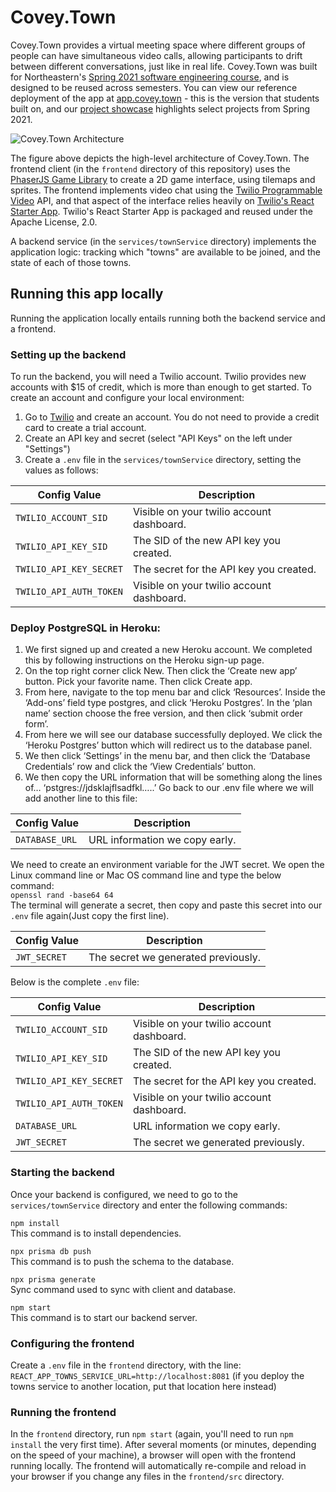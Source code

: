# Covey.Town

Covey.Town provides a virtual meeting space where different groups of people can have simultaneous video calls, allowing participants to drift between different conversations, just like in real life.
Covey.Town was built for Northeastern's [Spring 2021 software engineering course](https://neu-se.github.io/CS4530-CS5500-Spring-2021/), and is designed to be reused across semesters.
You can view our reference deployment of the app at [app.covey.town](https://app.covey.town/) - this is the version that students built on, and our [project showcase](https://neu-se.github.io/CS4530-CS5500-Spring-2021/project-showcase) highlights select projects from Spring 2021.

![Covey.Town Architecture](docs/covey-town-architecture.png)

The figure above depicts the high-level architecture of Covey.Town.
The frontend client (in the `frontend` directory of this repository) uses the [PhaserJS Game Library](https://phaser.io) to create a 2D game interface, using tilemaps and sprites.
The frontend implements video chat using the [Twilio Programmable Video](https://www.twilio.com/docs/video) API, and that aspect of the interface relies heavily on [Twilio's React Starter App](https://github.com/twilio/twilio-video-app-react). Twilio's React Starter App is packaged and reused under the Apache License, 2.0.

A backend service (in the `services/townService` directory) implements the application logic: tracking which "towns" are available to be joined, and the state of each of those towns.

## Running this app locally

Running the application locally entails running both the backend service and a frontend.

### Setting up the backend

To run the backend, you will need a Twilio account. Twilio provides new accounts with $15 of credit, which is more than enough to get started.
To create an account and configure your local environment:

1. Go to [Twilio](https://www.twilio.com/) and create an account. You do not need to provide a credit card to create a trial account.
2. Create an API key and secret (select "API Keys" on the left under "Settings")
3. Create a `.env` file in the `services/townService` directory, setting the values as follows:

| Config Value            | Description                               |
| ----------------------- | ----------------------------------------- |
| `TWILIO_ACCOUNT_SID`    | Visible on your twilio account dashboard. |
| `TWILIO_API_KEY_SID`    | The SID of the new API key you created.   |
| `TWILIO_API_KEY_SECRET` | The secret for the API key you created.   |
| `TWILIO_API_AUTH_TOKEN` | Visible on your twilio account dashboard. |

### Deploy PostgreSQL in Heroku:
1. We first signed up and created a new Heroku account. We completed this by following instructions on the Heroku sign-up page.
2. On the top right corner click New. Then click the ‘Create new app’ button. Pick your favorite name. Then click Create app. 
3. From here, navigate to the top menu bar and click ‘Resources’. Inside the ‘Add-ons’ field type postgres, and click ‘Heroku Postgres’. In the ‘plan name’ section choose the free version, and then click ‘submit order form’.
4. From here we will see our database successfully deployed. We click the ‘Heroku Postgres’ button which will redirect us to the database panel.
5. We then click ‘Settings’ in the menu bar, and then click the ‘Database Credentials’ row and click the ‘View Credentials’ button.
6. We then copy the URL information that will be something along the lines of… ‘pstgres://jdsklajflsadfkl…..’
Go back to our .env file where we will add another line to this file:

| Config Value            | Description                               |
| ----------------------- | ----------------------------------------- |
| `DATABASE_URL`          | URL information we copy early.            |

We need to create an environment variable for the JWT secret. We open the Linux command line or Mac OS command line and type the below command:<br />
`openssl rand -base64 64`<br />
The terminal will generate a secret, then copy and paste this secret into our `.env` file again(Just copy the first line).

| Config Value            | Description                               |
| ----------------------- | ----------------------------------------- |
| `JWT_SECRET`            | The secret we generated previously.       |

Below is the complete `.env` file:

| Config Value            | Description                               |
| ----------------------- | ----------------------------------------- |
| `TWILIO_ACCOUNT_SID`    | Visible on your twilio account dashboard. |
| `TWILIO_API_KEY_SID`    | The SID of the new API key you created.   |
| `TWILIO_API_KEY_SECRET` | The secret for the API key you created.   |
| `TWILIO_API_AUTH_TOKEN` | Visible on your twilio account dashboard. |
| `DATABASE_URL`          | URL information we copy early.            |
| `JWT_SECRET`            | The secret we generated previously.       |


### Starting the backend

Once your backend is configured, we need to go to the `services/townService` directory and enter the following commands:

`npm install`<br />
This command is to install dependencies.

`npx prisma db push`<br />
This command is to push the schema to the database.

`npx prisma generate`<br />
Sync command used to sync with client and database.

`npm start`<br />
This command is to start our backend server.


### Configuring the frontend

Create a `.env` file in the `frontend` directory, with the line: `REACT_APP_TOWNS_SERVICE_URL=http://localhost:8081` (if you deploy the towns service to another location, put that location here instead)

### Running the frontend

In the `frontend` directory, run `npm start` (again, you'll need to run `npm install` the very first time). After several moments (or minutes, depending on the speed of your machine), a browser will open with the frontend running locally.
The frontend will automatically re-compile and reload in your browser if you change any files in the `frontend/src` directory.
